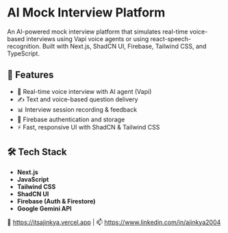 # AI Mock Interview Platform

An AI-powered mock interview platform that simulates real-time voice-based interviews using Vapi voice agents or using react-speech-recognition. Built with Next.js, ShadCN UI, Firebase, Tailwind CSS, and TypeScript.

## 🚀 Features

- 🎤 Real-time voice interview with AI agent (Vapi)
- ✍️ Text and voice-based question delivery
- 📊 Interview session recording & feedback
- 🔐 Firebase authentication and storage
- ⚡ Fast, responsive UI with ShadCN & Tailwind CSS

## 🛠 Tech Stack

- **Next.js**
- **JavaScript**
- **Tailwind CSS**
- **ShadCN UI**
- **Firebase (Auth & Firestore)**
- **Google Gemini API**


🔗 https://itsajinkya.vercel.app | 📫 https://www.linkedin.com/in/ajinkya2004
